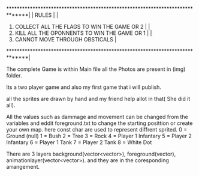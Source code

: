 ******************************************************************************|
| RULES                                                                       |
| 
1. COLLECT ALL THE FLAGS TO WIN THE GAME OR 2                               |
|
2. KILL ALL THE OPONNENTS TO WIN THE GAME OR 1                              |
|
3. CANNOT MOVE THROUGH OBSTICALS                                            |

******************************************************************************|

The complete Game is within Main file all the Photos are present in (img) folder.

Its a two player game and also my first game that i will publish.

all the sprites are drawn by hand and my friend help allot in that( She did it all).

All the values such as dammage and movement can be changed from the variables and eddit foreground.txt to change the starting posittion or create your own map.
here const char are used to represent diffrent sprited.
0 = Ground (null)
1 = Bush
2 = Tree
3 = Rock
4 = Player 1 Infantary
5 = Player 2 Infantary
6 = Player 1 Tank
7 = Player 2 Tank
8 = White Dot

There are 3 layers background(vector<vector<int>>), foreground(vector<string>), animationlayer(vector<vector<int>>).
and they are in the coresponding arrangement.
